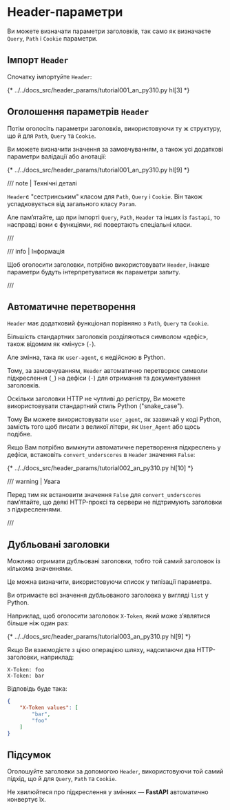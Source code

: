 # Header-параметри

Ви можете визначати параметри заголовків, так само як визначаєте `Query`, `Path` і `Cookie` параметри.

## Імпорт `Header`

Спочатку імпортуйте `Header`:

{* ../../docs_src/header_params/tutorial001_an_py310.py hl[3] *}

## Оголошення параметрів `Header`

Потім оголосіть параметри заголовків, використовуючи ту ж структуру, що й для `Path`, `Query` та `Cookie`.

Ви можете визначити значення за замовчуванням, а також усі додаткові параметри валідації або анотації:

{* ../../docs_src/header_params/tutorial001_an_py310.py hl[9] *}

/// note | Технічні деталі

`Header`є "сестринським" класом для `Path`, `Query` і `Cookie`. Він також успадковується від загального класу `Param`.

Але пам’ятайте, що при імпорті `Query`, `Path`, `Header` та інших із `fastapi`, то насправді вони є функціями, які повертають спеціальні класи.

///

/// info | Інформація

Щоб оголосити заголовки, потрібно використовувати `Header`, інакше параметри будуть інтерпретуватися як параметри запиту.

///

## Автоматичне перетворення

`Header` має додатковий функціонал порівняно з `Path`, `Query` та `Cookie`.

Більшість стандартних заголовків розділяються символом «дефіс», також відомим як «мінус» (`-`).

Але змінна, така як `user-agent`, є недійсною в Python.

Тому, за замовчуванням, `Header` автоматично перетворює символи підкреслення (`_`) на дефіси (`-`) для отримання та документування заголовків.

Оскільки заголовки HTTP не чутливі до регістру, Ви можете використовувати стандартний стиль Python ("snake_case").

Тому Ви можете використовувати `user_agent`, як зазвичай у коді Python, замість того щоб писати з великої літери, як `User_Agent` або щось подібне.

Якщо Вам потрібно вимкнути автоматичне перетворення підкреслень у дефіси, встановіть `convert_underscores` в `Header` значення `False`:

{* ../../docs_src/header_params/tutorial002_an_py310.py hl[10] *}

/// warning | Увага

Перед тим як встановити значення `False` для `convert_underscores` пам’ятайте, що деякі HTTP-проксі та сервери не підтримують заголовки з підкресленнями.

///

## Дубльовані заголовки

Можливо отримати дубльовані заголовки, тобто той самий заголовок із кількома значеннями.

Це можна визначити, використовуючи список у типізації параметра.

Ви отримаєте всі значення дубльованого заголовка у вигляді `list` у Python.

Наприклад, щоб оголосити заголовок `X-Token`, який може з’являтися більше ніж один раз:

{* ../../docs_src/header_params/tutorial003_an_py310.py hl[9] *}

Якщо Ви взаємодієте з цією операцією шляху, надсилаючи два HTTP-заголовки, наприклад:

```
X-Token: foo
X-Token: bar
```

Відповідь буде така:

```JSON
{
    "X-Token values": [
        "bar",
        "foo"
    ]
}
```

## Підсумок

Оголошуйте заголовки за допомогою `Header`, використовуючи той самий підхід, що й для `Query`, `Path` та `Cookie`.

Не хвилюйтеся про підкреслення у змінних — **FastAPI** автоматично конвертує їх.
